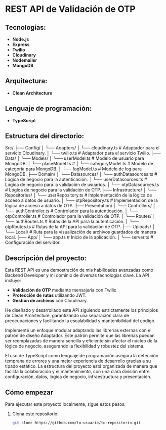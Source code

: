 # REST API de Validación de OTP

## Tecnologías:
- **Node.js**
- **Express**
- **Twilio**
- **Cloudinary**
- **Nodemailer**
- **MongoDB**

## Arquitectura:
- **Clean Architecture**

## Lenguaje de programación:
- **TypeScript**

## Estructura del directorio:

Src/
├── Config/
│ └── Adapters/
│ └── cloudinary.ts # Adaptador para el servicio Cloudinary.
│ └── twilio.ts # Adaptador para el servicio Twilio.
├── Data/
│ └── Models/
│ └── userModel.ts # Modelo de usuario para MongoDB.
│ └── placeModel.ts #
│ └── categoryModel.ts # Modelo de categoria para MongoDB.
│ └── logModel.ts # Modelo de log para MongoDB.
├── Domain/
│ └── Datasources/
│ └── authDatasources.ts # Lógica de negocio para la autenticación.
│ └── userDatasources.ts # Lógica de negocio para la validación de usuarios.
│ └── otpDatasources.ts # Lógica de negocio para la validación de OTP.
├── Infrastructure/
│ └── Repositories/
│ └── userRepository.ts # Implementación de la lógica de acceso a datos de usuario.
│ └── otpRepository.ts # Implementación de la lógica de acceso a datos de OTP.
├── Presentation/
│ └── Controllers/
│ └── authController.ts # Controlador para la autenticación.
│ └── otpController.ts # Controlador para la validación de OTP.
│ └── Routes/
│ └── authRoutes.ts # Rutas de la API para la autenticación.
│ └── otpRoutes.ts # Rutas de la API para la validación de OTP.
├── Uploads/
│ └── Local/ # Ruta para la visualización de archivos guardados de manera local.
├── App/
│ └── app.ts # Inicio de la aplicación.
│ └── server.ts # Configuración del servidor.




## Descripción del proyecto:
Esta REST API es una demostración de mis habilidades avanzadas como Backend Developer y mi dominio de diversas tecnologías clave. La API incluye:

- **Validación de OTP** mediante mensajería con Twilio.
- **Protección de rutas** utilizando JWT.
- **Gestión de archivos** con Cloudinary.

He diseñado y desarrollado esta API siguiendo estrictamente los principios de Clean Architecture, garantizando una separación clara de preocupaciones y facilitando la escalabilidad y mantenibilidad del código.

Implementé un enfoque modular adaptando las librerías externas con el patrón de diseño Adaptador. Este patrón permite que las librerías puedan ser reemplazadas de manera sencilla y eficiente sin afectar el núcleo de la lógica de negocio, asegurando la flexibilidad y robustez del sistema.

El uso de TypeScript como lenguaje de programación asegura la detección temprana de errores y una mejor experiencia de desarrollo gracias a su tipado estático. La estructura del proyecto está organizada de manera que facilita la colaboración y el mantenimiento, con una clara división entre configuración, datos, lógica de negocio, infraestructura y presentación.

## Cómo empezar
Para ejecutar este proyecto localmente, sigue estos pasos:

1. Clona este repositorio:
   ```bash
   git clone https://github.com/tu-usuario/tu-repositorio.git